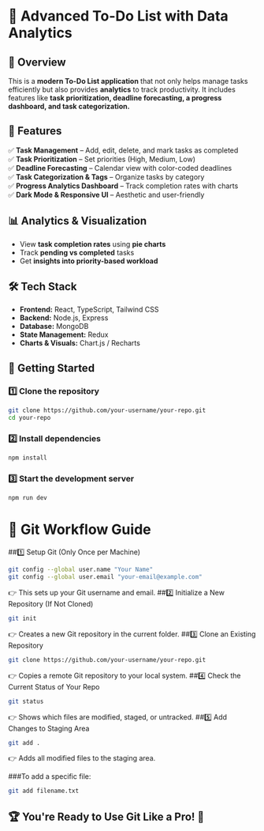 # 🚀 Advanced To-Do List with Data Analytics

## 📌 Overview
This is a **modern To-Do List application** that not only helps manage tasks efficiently but also provides **analytics** to track productivity. It includes features like **task prioritization, deadline forecasting, a progress dashboard, and task categorization.**

## 🎯 Features  
✅ **Task Management** – Add, edit, delete, and mark tasks as completed  
✅ **Task Prioritization** – Set priorities (High, Medium, Low)  
✅ **Deadline Forecasting** – Calendar view with color-coded deadlines  
✅ **Task Categorization & Tags** – Organize tasks by category  
✅ **Progress Analytics Dashboard** – Track completion rates with charts  
✅ **Dark Mode & Responsive UI** – Aesthetic and user-friendly  

## 📊 Analytics & Visualization  
- View **task completion rates** using **pie charts**  
- Track **pending vs completed** tasks  
- Get **insights into priority-based workload**  

## 🛠️ Tech Stack  
- **Frontend:** React, TypeScript, Tailwind CSS  
- **Backend:** Node.js, Express  
- **Database:** MongoDB  
- **State Management:** Redux  
- **Charts & Visuals:** Chart.js / Recharts  

## 🚀 Getting Started  
### 1️⃣ Clone the repository  
```sh
git clone https://github.com/your-username/your-repo.git
cd your-repo
```
### 2️⃣ Install dependencies
```sh
npm install
```
### 3️⃣ Start the development server
```sh
npm run dev
```
# 🚀 Git Workflow Guide

##1️⃣ Setup Git (Only Once per Machine)
```sh
git config --global user.name "Your Name"
git config --global user.email "your-email@example.com"
```
👉 This sets up your Git username and email.
##2️⃣ Initialize a New Repository (If Not Cloned)
```sh
git init
```
👉 Creates a new Git repository in the current folder.
##3️⃣ Clone an Existing Repository
```sh
git clone https://github.com/your-username/your-repo.git
```
👉 Copies a remote Git repository to your local system.
##4️⃣ Check the Current Status of Your Repo
```sh
git status
```
👉 Shows which files are modified, staged, or untracked.
##5️⃣ Add Changes to Staging Area
```sh
git add .
```
👉 Adds all modified files to the staging area.

###To add a specific file:
```sh
git add filename.txt
```
## 🏆 You're Ready to Use Git Like a Pro! 🚀
